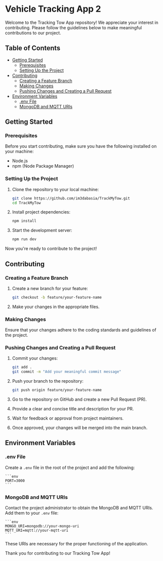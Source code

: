 # Vehicle Tracking App 2

Welcome to the Tracking Tow App repository! We appreciate your interest in contributing. Please follow the guidelines below to make meaningful contributions to our project.

## Table of Contents

-   [Getting Started](#getting-started)
    -   [Prerequisites](#prerequisites)
    -   [Setting Up the Project](#setting-up-the-project)
-   [Contributing](#contributing)
    -   [Creating a Feature Branch](#creating-a-feature-branch)
    -   [Making Changes](#making-changes)
    -   [Pushing Changes and Creating a Pull Request](#pushing-changes-and-creating-a-pull-request)
-   [Environment Variables](#environment-variables)
    -   [.env File](#env-file)
    -   [MongoDB and MQTT URIs](#mongodb-and-mqtt-uris)

## Getting Started

### Prerequisites

Before you start contributing, make sure you have the following installed on your machine:

-   Node.js
-   npm (Node Package Manager)

### Setting Up the Project

1. Clone the repository to your local machine:

    ```bash
    git clone https://github.com/im3dabasia/TrackMyTow.git
    cd TrackMyTow
    ```

2. Install project dependencies:

    ```bash
    npm install
    ```

3. Start the development server:

    ```bash
    npm run dev
    ```

Now you're ready to contribute to the project!

## Contributing

### Creating a Feature Branch

1. Create a new branch for your feature:

    ```bash
    git checkout -b feature/your-feature-name
    ```

2. Make your changes in the appropriate files.

### Making Changes

Ensure that your changes adhere to the coding standards and guidelines of the project.

### Pushing Changes and Creating a Pull Request

1. Commit your changes:

    ```bash
    git add .
    git commit -m "Add your meaningful commit message"
    ```

2. Push your branch to the repository:

    ```bash
    git push origin feature/your-feature-name
    ```

3. Go to the repository on GitHub and create a new Pull Request (PR).

4. Provide a clear and concise title and description for your PR.

5. Wait for feedback or approval from project maintainers.

6. Once approved, your changes will be merged into the main branch.

## Environment Variables

### .env File

Create a `.env` file in the root of the project and add the following:

    ```env
    PORT=3000
    ```

### MongoDB and MQTT URIs

Contact the project administrator to obtain the MongoDB and MQTT URIs. Add them to your `.env` file:

    ```env
    MONGO_URI=mongodb://your-mongo-uri
    MQTT_URI=mqtt://your-mqtt-uri
    ```

These URIs are necessary for the proper functioning of the application.

Thank you for contributing to our Tracking Tow App!
